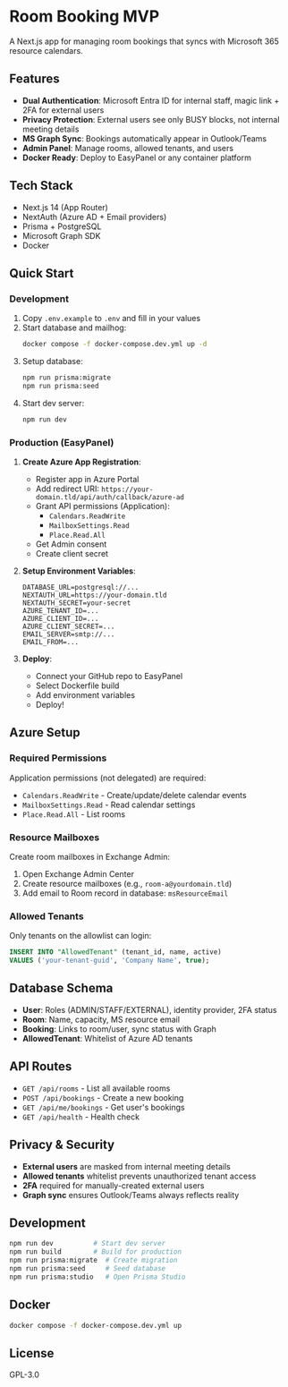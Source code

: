 # Room Booking MVP

A Next.js app for managing room bookings that syncs with Microsoft 365 resource calendars.

## Features

- **Dual Authentication**: Microsoft Entra ID for internal staff, magic link + 2FA for external users
- **Privacy Protection**: External users see only BUSY blocks, not internal meeting details
- **MS Graph Sync**: Bookings automatically appear in Outlook/Teams
- **Admin Panel**: Manage rooms, allowed tenants, and users
- **Docker Ready**: Deploy to EasyPanel or any container platform

## Tech Stack

- Next.js 14 (App Router)
- NextAuth (Azure AD + Email providers)
- Prisma + PostgreSQL
- Microsoft Graph SDK
- Docker

## Quick Start

### Development

1. Copy `.env.example` to `.env` and fill in your values
2. Start database and mailhog:
   ```bash
   docker compose -f docker-compose.dev.yml up -d
   ```
3. Setup database:
   ```bash
   npm run prisma:migrate
   npm run prisma:seed
   ```
4. Start dev server:
   ```bash
   npm run dev
   ```

### Production (EasyPanel)

1. **Create Azure App Registration**:
   - Register app in Azure Portal
   - Add redirect URI: `https://your-domain.tld/api/auth/callback/azure-ad`
   - Grant API permissions (Application):
     - `Calendars.ReadWrite`
     - `MailboxSettings.Read`
     - `Place.Read.All`
   - Get Admin consent
   - Create client secret

2. **Setup Environment Variables**:
   ```
   DATABASE_URL=postgresql://...
   NEXTAUTH_URL=https://your-domain.tld
   NEXTAUTH_SECRET=your-secret
   AZURE_TENANT_ID=...
   AZURE_CLIENT_ID=...
   AZURE_CLIENT_SECRET=...
   EMAIL_SERVER=smtp://...
   EMAIL_FROM=...
   ```

3. **Deploy**:
   - Connect your GitHub repo to EasyPanel
   - Select Dockerfile build
   - Add environment variables
   - Deploy!

## Azure Setup

### Required Permissions

Application permissions (not delegated) are required:
- `Calendars.ReadWrite` - Create/update/delete calendar events
- `MailboxSettings.Read` - Read calendar settings
- `Place.Read.All` - List rooms

### Resource Mailboxes

Create room mailboxes in Exchange Admin:
1. Open Exchange Admin Center
2. Create resource mailboxes (e.g., `room-a@yourdomain.tld`)
3. Add email to Room record in database: `msResourceEmail`

### Allowed Tenants

Only tenants on the allowlist can login:
```sql
INSERT INTO "AllowedTenant" (tenant_id, name, active) 
VALUES ('your-tenant-guid', 'Company Name', true);
```

## Database Schema

- **User**: Roles (ADMIN/STAFF/EXTERNAL), identity provider, 2FA status
- **Room**: Name, capacity, MS resource email
- **Booking**: Links to room/user, sync status with Graph
- **AllowedTenant**: Whitelist of Azure AD tenants

## API Routes

- `GET /api/rooms` - List all available rooms
- `POST /api/bookings` - Create a new booking
- `GET /api/me/bookings` - Get user's bookings
- `GET /api/health` - Health check

## Privacy & Security

- **External users** are masked from internal meeting details
- **Allowed tenants** whitelist prevents unauthorized tenant access
- **2FA** required for manually-created external users
- **Graph sync** ensures Outlook/Teams always reflects reality

## Development

```bash
npm run dev          # Start dev server
npm run build        # Build for production
npm run prisma:migrate  # Create migration
npm run prisma:seed     # Seed database
npm run prisma:studio   # Open Prisma Studio
```

## Docker

```bash
docker compose -f docker-compose.dev.yml up
```

## License

GPL-3.0

